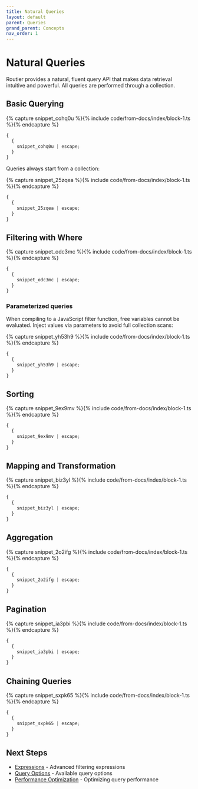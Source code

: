 ```yaml
---
title: Natural Queries
layout: default
parent: Queries
grand_parent: Concepts
nav_order: 1
---
```


# Natural Queries

Routier provides a natural, fluent query API that makes data retrieval intuitive and powerful. All queries are performed through a collection.

## Basic Querying

{% capture snippet_cohq0u %}{% include code/from-docs/index/block-1.ts %}{% endcapture %}

```ts
{
  {
    snippet_cohq0u | escape;
  }
}
```

Queries always start from a collection:

{% capture snippet_25zqea %}{% include code/from-docs/index/block-1.ts %}{% endcapture %}

```ts
{
  {
    snippet_25zqea | escape;
  }
}
```

## Filtering with Where

{% capture snippet_odc3mc %}{% include code/from-docs/index/block-1.ts %}{% endcapture %}

```ts
{
  {
    snippet_odc3mc | escape;
  }
}
```

### Parameterized queries

When compiling to a JavaScript filter function, free variables cannot be evaluated. Inject values via parameters to avoid full collection scans:

{% capture snippet_yh53h9 %}{% include code/from-docs/index/block-1.ts %}{% endcapture %}

```ts
{
  {
    snippet_yh53h9 | escape;
  }
}
```

## Sorting

{% capture snippet_9ex9mv %}{% include code/from-docs/index/block-1.ts %}{% endcapture %}

```ts
{
  {
    snippet_9ex9mv | escape;
  }
}
```

## Mapping and Transformation

{% capture snippet_biz3yl %}{% include code/from-docs/index/block-1.ts %}{% endcapture %}

```ts
{
  {
    snippet_biz3yl | escape;
  }
}
```

## Aggregation

{% capture snippet_2o2ifg %}{% include code/from-docs/index/block-1.ts %}{% endcapture %}

```ts
{
  {
    snippet_2o2ifg | escape;
  }
}
```

## Pagination

{% capture snippet_ia3pbi %}{% include code/from-docs/index/block-1.ts %}{% endcapture %}

```ts
{
  {
    snippet_ia3pbi | escape;
  }
}
```

## Chaining Queries

{% capture snippet_sxpk65 %}{% include code/from-docs/index/block-1.ts %}{% endcapture %}

```ts
{
  {
    snippet_sxpk65 | escape;
  }
}
```

## Next Steps

- [Expressions](/concepts/queries/expressions/) - Advanced filtering expressions
- [Query Options](/concepts/queries/query-options/) - Available query options
- [Performance Optimization](/concepts/data-pipeline/performance-optimization.md) - Optimizing query performance
